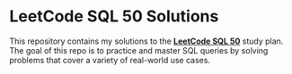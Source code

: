 # LeetCode SQL 50 Solutions

This repository contains my solutions to the **[LeetCode SQL 50](https://leetcode.com/studyplan/top-sql-50/)** study plan.  
The goal of this repo is to practice and master SQL queries by solving problems that cover a variety of real-world use cases.
